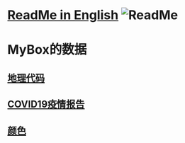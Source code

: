 # [ReadMe in English](https://github.com/Mararsh/MyBox_data/tree/master/en)   ![ReadMe](https://mararsh.github.io/MyBox/iconTips.png)   

# MyBox的数据


## [地理代码](https://github.com/Mararsh/MyBox_data/tree/master/GeographyCode)      

   
## [COVID19疫情报告](https://github.com/Mararsh/MyBox_data/tree/master/COVID19)    

 
## [颜色](https://github.com/Mararsh/MyBox_data/tree/master/colors)    



